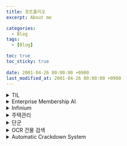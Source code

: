 ```yaml
---
title: 포트폴리오
excerpt: About me

categories:
  - Blog
tags:
  - [Blog]

toc: true
toc_sticky: true
 
date: 2001-04-26 00:00:00 +0900
last_modified_at: 2001-04-26 00:00:00 +0900
---
```


<details>
<summary>TIL</summary>

- 소개
    - 개인적으로 자유롭게 공부한 AI, Algorithm, 언어(C, Python 등)를 이용하여 개발한 내용의 Code
    - 1인 개발
- Git
    - [https://github.com/hsj3925/TIL](https://github.com/hsj3925/TIL)
</details>

<details>
<summary>Enterprise Membership AI</summary>

- 소개
    - 교내AI 특별과정에서 공부한 내용(Python, Machine Learning)
    - 1인 개발
- Git
    - [https://github.com/hsj3925/Enterprise_Membership_AI](https://github.com/hsj3925/Enterprise_Membership_AI)
</details>

<details>
<summary>Infinium</summary>

- 소개
    - 게임 The Elder Scrolls V: Skyrim 의 모드. 장비 강화 수치를 사용자가 원하는 대로 설정이
    가능하며, 모드 공유 사이트 Nexus Mods에 업로드해 2200건의 다운로드 수를 기록
    - 1인 개발
- 기능
    - 책(게임 아이템)을 읽으면 마법 수치 조정 UI 출력
    - UI를 닫으면 마법 수치에 따라 Player에게 장비 강화 효과 부여
- 기술
    - Creation kit
    - Papyrus
- Git
    - [https://github.com/hsj3925/Infinium/blob/main/Source/Scripts/zxInfinium.psc](https://github.com/hsj3925/Infinium/blob/main/Source/Scripts/zxInfinium.psc)
</details>

<details>
<summary>주택관리</summary>

- 소개
    - 세입자가 주택관리업체에 전화를 통해 접수를 하고 서비스를 받는 과정을 앱으로 대체하는 프로젝트
    - K-Hackaton 10 본선 진출
    - 5인개발
- 기능
    - 세입자 클라이언트
        - 관리자와 1대1 채팅 상담
        - 문의 작성
        - 고지서 확인
        - 공지 확인
    - 관리자 클라이언트
        - 세입자와 1대1 채팅 상담
        - 문의 확인 및 현장직 배정
        - 관리비 고지서 관리
        - 건물 별 공지 관리
    - 현장직 클라이언트
        - 배정 받은 문의 확인
- 기술
    - Fire base
    - C#
    - .Net
- 개인 기여
    - 관리자 클라이언트 UI 구현
    - 문의, 고지서, 공지사항 CRUD 구현
    - 문의 데이터베이스 설계
    - 관리자 클라이언트 채팅 구현
    - 관리자 클라이언트 이전 채팅 내역 확인 구현
    - 관리자 클라이언트 채팅 상담 읽음 표시 구현
    - 고지서 일괄 전송 스케줄러 구현
- Git
    - [https://github.com/hsj3925/Project-Ahnduino/tree/main/Desktop/Ahnduino](https://github.com/hsj3925/Project-Ahnduino/tree/main/Desktop/Ahnduino)
</details>

<details>
<summary>단군</summary>

- 소개
    - 유니티를 사용한 로그라이크 액션 게임
    - 교내 경진대회 수상.
    - 5인 개발
- 기술
    - Unity
- 개인 기여
    - 절차적 맵 생성 오픈소스 튜닝
    - 미니맵 구현
- Git
    - [https://github.com/hsj3925/Project-A/tree/main/Assets/HyeonSu File/Script/RandomMap](https://github.com/hashfractal/Project-A/tree/main/Assets/HyeonSu%20File/Script/RandomMap)
</details>

<details>
<summary>OCR 건물 검색</summary>

- 소개
    - 간판 인식을 통한 건물 검색 서비스
    - 4인 개발
- 기능
    - 간판 인식
    - 현재 위치와 간판 텍스트를 기반으로 건물 특정
    - AR로 건물 정보 출력
- 기술
    - Spring
    - Python
    - Flask
    - Naver Cloud Flatform
    - MySQL
- 개인 기여
    - 프로젝트 기획 및 관리
    - Clova ocr 사용을 위한 Naver Cloud Platform 인프라 설정
    - 서버와 Naver Cloud Platform간 이미지와 텍스트 송 수신을 위한 Restful APi구현
- Git
    - [https://github.com/hashfractal/2023_1_Capstone](https://github.com/hashfractal/2023_1_Capstone)
</details>

<details>
<summary>Automatic Crackdown System</summary>

- 소개
    - 객체 탐지를 사용한 쓰레기 무단 투기 및 흡연 감지 시스템
    - K-Hackaton 11 본선 진출
    - 5인 개발
- 기능
    - CCTV에 새로운 쓰레기 봉투, 담배가 감지 되면 경고 사운드 출력, 단속 정보를 DB 기록
    - 클라이언트에서 DB 기록 조회
    - 지역에 따른 DB 기록 필터링
- 기술
    - .Net
    - MySQL
    - Python
    - Flask
- 개인기여
    - 프로젝트 기획 및 관리
    - CCTV - 서버 간 TCP 소켓 통신 구현
    - 단속 정보 기록 및 조회 API 구현
    - YOLO detect 모듈을 연속적인 이미지 스트림을 처리 가능하도록 튜닝
- Git
    - [https://github.com/hashfractal/K-Hackaton_11_Zenith](https://github.com/hashfractal/K-Hackaton_11_Zenith)
</details>